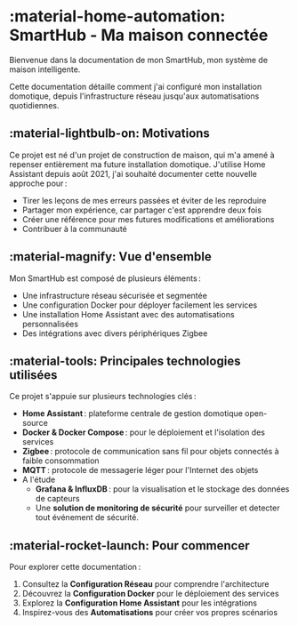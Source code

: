 # :material-home-automation: SmartHub - Ma maison connectée

Bienvenue dans la documentation de mon SmartHub, mon système de maison intelligente.

Cette documentation détaille comment j'ai configuré mon installation domotique, depuis l'infrastructure réseau jusqu'aux automatisations quotidiennes.

## :material-lightbulb-on: Motivations

Ce projet est né d'un projet de construction de maison, qui m'a amené à repenser entièrement ma future installation domotique. J'utilise Home Assistant depuis août 2021, j'ai souhaité documenter cette nouvelle approche pour :

- Tirer les leçons de mes erreurs passées et éviter de les reproduire
- Partager mon expérience, car partager c'est apprendre deux fois
- Créer une référence pour mes futures modifications et améliorations
- Contribuer à la communauté

## :material-magnify: Vue d'ensemble

Mon SmartHub est composé de plusieurs éléments :

- Une infrastructure réseau sécurisée et segmentée
- Une configuration Docker pour déployer facilement les services
- Une installation Home Assistant avec des automatisations personnalisées
- Des intégrations avec divers périphériques Zigbee

## :material-tools: Principales technologies utilisées

Ce projet s'appuie sur plusieurs technologies clés :

- **Home Assistant** : plateforme centrale de gestion domotique open-source
- **Docker & Docker Compose** : pour le déploiement et l'isolation des services
- **Zigbee** : protocole de communication sans fil pour objets connectés à faible consommation
- **MQTT** : protocole de messagerie léger pour l'Internet des objets
- A l'étude
    - **Grafana & InfluxDB** : pour la visualisation et le stockage des données de capteurs
    - Une **solution de monitoring de sécurité** pour surveiller et detecter tout événement de sécurité.

## :material-rocket-launch: Pour commencer

Pour explorer cette documentation :

1. Consultez la **Configuration Réseau** pour comprendre l'architecture
2. Découvrez la **Configuration Docker** pour le déploiement des services
3. Explorez la **Configuration Home Assistant** pour les intégrations
4. Inspirez-vous des **Automatisations** pour créer vos propres scénarios